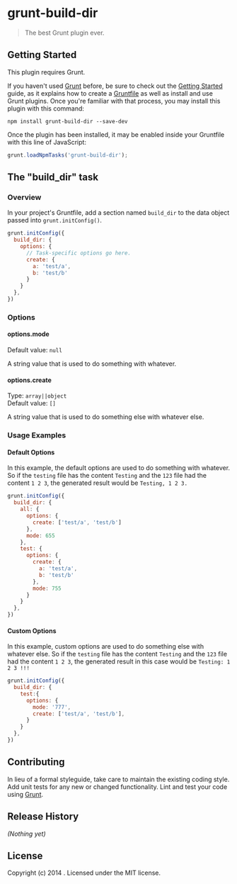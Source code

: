 # grunt-build-dir

> The best Grunt plugin ever.

## Getting Started
This plugin requires Grunt.

If you haven't used [Grunt](http://gruntjs.com/) before, be sure to check out the [Getting Started](http://gruntjs.com/getting-started) guide, as it explains how to create a [Gruntfile](http://gruntjs.com/sample-gruntfile) as well as install and use Grunt plugins. Once you're familiar with that process, you may install this plugin with this command:

```shell
npm install grunt-build-dir --save-dev
```

Once the plugin has been installed, it may be enabled inside your Gruntfile with this line of JavaScript:

```js
grunt.loadNpmTasks('grunt-build-dir');
```

## The "build_dir" task

### Overview
In your project's Gruntfile, add a section named `build_dir` to the data object passed into `grunt.initConfig()`.

```js
grunt.initConfig({
  build_dir: {
    options: {
      // Task-specific options go here.
      create: {
        a: 'test/a',
        b: 'test/b'
      }
    }
  },
})
```

### Options

#### options.mode  
Default value: `null`

A string value that is used to do something with whatever.

#### options.create
Type: `array||object`  
Default value: `[]`

A string value that is used to do something else with whatever else.

### Usage Examples

#### Default Options
In this example, the default options are used to do something with whatever. So if the `testing` file has the content `Testing` and the `123` file had the content `1 2 3`, the generated result would be `Testing, 1 2 3.`

```js
grunt.initConfig({
  build_dir: {
    all: {
      options: {
        create: ['test/a', 'test/b']
      },
      mode: 655
    },
    test: {
      options: {
        create: {
          a: 'test/a',
          b: 'test/b'
        },
        mode: 755
      }
    }
  },
})
```

#### Custom Options
In this example, custom options are used to do something else with whatever else. So if the `testing` file has the content `Testing` and the `123` file had the content `1 2 3`, the generated result in this case would be `Testing: 1 2 3 !!!`

```js
grunt.initConfig({
  build_dir: {
    test:{
      options: {
        mode: '777',
        create: ['test/a', 'test/b'],
      }
    }
  },
})
```

## Contributing
In lieu of a formal styleguide, take care to maintain the existing coding style. Add unit tests for any new or changed functionality. Lint and test your code using [Grunt](http://gruntjs.com/).

## Release History
_(Nothing yet)_

## License
Copyright (c) 2014 . Licensed under the MIT license.

